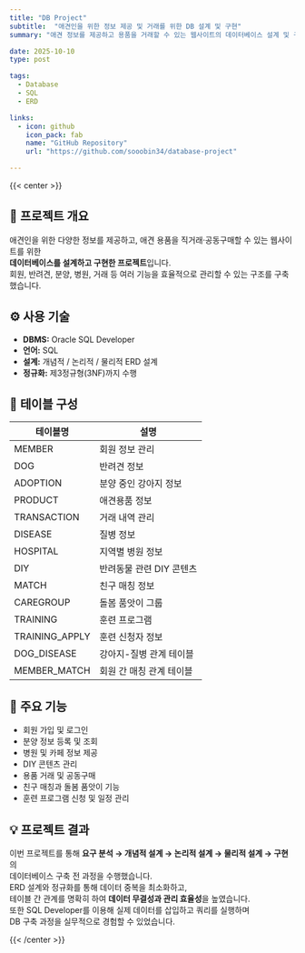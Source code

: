 ```yaml
---
title: "DB Project"
subtitle:  "애견인을 위한 정보 제공 및 거래를 위한 DB 설계 및 구현"
summary: "애견 정보를 제공하고 용품을 거래할 수 있는 웹사이트의 데이터베이스 설계 및 구현"

date: 2025-10-10
type: post

tags:
  - Database
  - SQL
  - ERD

links:
  - icon: github
    icon_pack: fab
    name: "GitHub Repository"
    url: "https://github.com/sooobin34/database-project"

---
```

{{< center >}}
                                                                                                                                                        
## 📘 프로젝트 개요
애견인을 위한 다양한 정보를 제공하고, 애견 용품을 직거래·공동구매할 수 있는 웹사이트를 위한  
**데이터베이스를 설계하고 구현한 프로젝트**입니다.  
회원, 반려견, 분양, 병원, 거래 등 여러 기능을 효율적으로 관리할 수 있는 구조를 구축했습니다.                                                                                                                                                                                                                       
## ⚙️ 사용 기술
- **DBMS:** Oracle SQL Developer  
- **언어:** SQL  
- **설계:** 개념적 / 논리적 / 물리적 ERD 설계  
- **정규화:** 제3정규형(3NF)까지 수행 
                                                                                                  
## 🧩 테이블 구성
| 테이블명 | 설명 |
|-----------|------|
| MEMBER | 회원 정보 관리 |
| DOG | 반려견 정보 |
| ADOPTION | 분양 중인 강아지 정보 |
| PRODUCT | 애견용품 정보 |
| TRANSACTION | 거래 내역 관리 |
| DISEASE | 질병 정보 |
| HOSPITAL | 지역별 병원 정보 |
| DIY | 반려동물 관련 DIY 콘텐츠 |
| MATCH | 친구 매칭 정보 |
| CAREGROUP | 돌봄 품앗이 그룹 |
| TRAINING | 훈련 프로그램 |
| TRAINING_APPLY | 훈련 신청자 정보 |
| DOG_DISEASE | 강아지-질병 관계 테이블 |
| MEMBER_MATCH | 회원 간 매칭 관계 테이블 |
                                                                                                                                                        
## 🧠 주요 기능
- 회원 가입 및 로그인  
- 분양 정보 등록 및 조회  
- 병원 및 카페 정보 제공  
- DIY 콘텐츠 관리  
- 용품 거래 및 공동구매  
- 친구 매칭과 돌봄 품앗이 기능  
- 훈련 프로그램 신청 및 일정 관리  
                                                                                                                                                        
## 💡 프로젝트 결과
이번 프로젝트를 통해 **요구 분석 → 개념적 설계 → 논리적 설계 → 물리적 설계 → 구현**의  
데이터베이스 구축 전 과정을 수행했습니다.  
ERD 설계와 정규화를 통해 데이터 중복을 최소화하고,  
테이블 간 관계를 명확히 하여 **데이터 무결성과 관리 효율성**을 높였습니다.  
또한 SQL Developer를 이용해 실제 데이터를 삽입하고 쿼리를 실행하며  
DB 구축 과정을 실무적으로 경험할 수 있었습니다.

{{< /center >}}